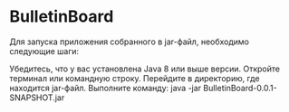 # BulletinBoard
Для запуска приложения собранного в jar-файл, необходимо следующие шаги:

Убедитесь, что у вас установлена Java 8 или выше версии.
Откройте терминал или командную строку.
Перейдите в директорию, где находится jar-файл.
Выполните команду:
java -jar BulletinBoard-0.0.1-SNAPSHOT.jar
